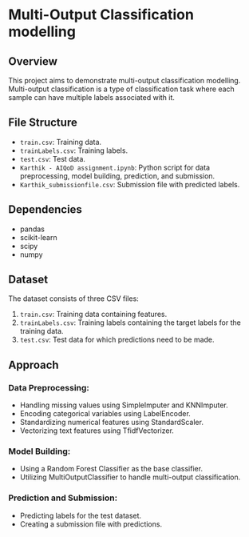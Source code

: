 # Multi-Output Classification modelling

## Overview
This project aims to demonstrate multi-output classification modelling. Multi-output classification is a type of classification task where each sample can have multiple labels associated with it.

## File Structure
- `train.csv`: Training data.
- `trainLabels.csv`: Training labels.
- `test.csv`: Test data.
- `Karthik - AIQoD assignment.ipynb`: Python script for data preprocessing, model building, prediction, and submission.
- `Karthik_submissionfile.csv`: Submission file with predicted labels.

## Dependencies
- pandas
- scikit-learn
- scipy
- numpy

## Dataset
The dataset consists of three CSV files:
1. `train.csv`: Training data containing features.
2. `trainLabels.csv`: Training labels containing the target labels for the training data.
3. `test.csv`: Test data for which predictions need to be made.

## Approach
### Data Preprocessing:
- Handling missing values using SimpleImputer and KNNImputer.
- Encoding categorical variables using LabelEncoder.
- Standardizing numerical features using StandardScaler.
- Vectorizing text features using TfidfVectorizer.

### Model Building:
- Using a Random Forest Classifier as the base classifier.
- Utilizing MultiOutputClassifier to handle multi-output classification.

### Prediction and Submission:
- Predicting labels for the test dataset.
- Creating a submission file with predictions.


